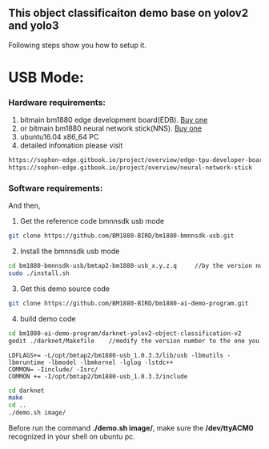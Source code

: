 ## This object classificaiton demo base on yolov2 and yolo3

Following steps show you how to setup it.

# USB Mode:

### Hardware requirements:
1. bitmain bm1880 edge development board(EDB). [Buy one](https://sophon.cn/product/introduce/edb.html)
2. or bitmain bm1880 neural network stick(NNS). [Buy one](https://sophon.cn/product/introduce/nns.html)
3. ubuntu16.04 x86_64 PC
4. detailed infomation please visit 
```bash
https://sophon-edge.gitbook.io/project/overview/edge-tpu-developer-board
https://sophon-edge.gitbook.io/project/overview/neural-network-stick
```

### Software requirements:
And then,
1. Get the reference code bmnnsdk usb mode
```bash
git clone https://github.com/BM1880-BIRD/bm1880-bmnnsdk-usb.git
```
2. Install the bmnnsdk usb mode
```bash
cd bm1880-bmnnsdk-usb/bmtap2-bm1880-usb_x.y.z.q		//by the version number, such as 1.0.3.3	
sudo ./install.sh
```

3. Get this demo source code
```bash
git clone https://github.com/BM1880-BIRD/bm1880-ai-demo-program.git
```
4. build demo code
```bash
cd bm1880-ai-demo-program/darknet-yolov2-object-classification-v2
gedit ./darknet/Makefile	//modify the version number to the one you installed above
```
	LDFLAGS+= -L/opt/bmtap2/bm1880-usb_1.0.3.3/lib/usb -lbmutils -lbmruntime -lbmodel -lbmkernel -lglog -lstdc++
	COMMON= -Iinclude/ -Isrc/
	COMMON += -I/opt/bmtap2/bm1880-usb_1.0.3.3/include
```bash
cd darknet
make
cd ..
./demo.sh image/
```
Before run the command **./demo.sh image/**, make sure the **/dev/ttyACM0** recognized in your shell on ubuntu pc.
